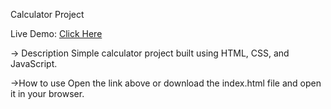 Calculator Project

Live Demo: [Click Here](https://tahmidul-islam-star.github.io/calculator-project/)

-> Description
Simple calculator project built using HTML, CSS, and JavaScript.

->How to use
Open the link above or download the index.html file and open it in your browser.
